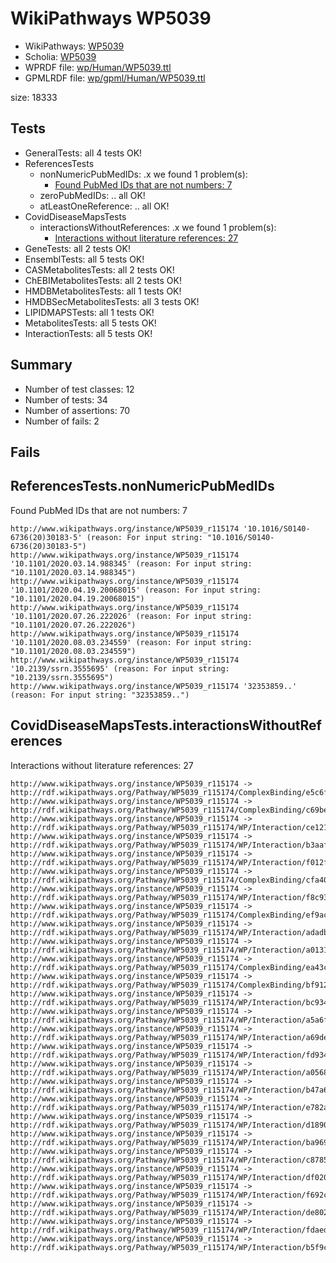 # WikiPathways WP5039

* WikiPathways: [WP5039](https://identifiers.org/wikipathways:WP5039)
* Scholia: [WP5039](https://scholia.toolforge.org/wikipathways/WP5039)
* WPRDF file: [wp/Human/WP5039.ttl](../wp/Human/WP5039.ttl)
* GPMLRDF file: [wp/gpml/Human/WP5039.ttl](../wp/gpml/Human/WP5039.ttl)

size: 18333
## Tests
* GeneralTests: all 4 tests OK!
* ReferencesTests
    * nonNumericPubMedIDs: .x we found 1 problem(s):
        * [Found PubMed IDs that are not numbers: 7](#762af86e)
    * zeroPubMedIDs: .. all OK!
    * atLeastOneReference: .. all OK!
* CovidDiseaseMapsTests
    * interactionsWithoutReferences: .x we found 1 problem(s):
        * [Interactions without literature references: 27](#9701cd07)
* GeneTests: all 2 tests OK!
* EnsemblTests: all 5 tests OK!
* CASMetabolitesTests: all 2 tests OK!
* ChEBIMetabolitesTests: all 2 tests OK!
* HMDBMetabolitesTests: all 1 tests OK!
* HMDBSecMetabolitesTests: all 3 tests OK!
* LIPIDMAPSTests: all 1 tests OK!
* MetabolitesTests: all 5 tests OK!
* InteractionTests: all 5 tests OK!


## Summary

* Number of test classes: 12
* Number of tests: 34
* Number of assertions: 70
* Number of fails: 2

## Fails

<a name="762af86e" />

## ReferencesTests.nonNumericPubMedIDs

Found PubMed IDs that are not numbers: 7
```
http://www.wikipathways.org/instance/WP5039_r115174 '10.1016/S0140-6736(20)30183-5' (reason: For input string: "10.1016/S0140-6736(20)30183-5")
http://www.wikipathways.org/instance/WP5039_r115174 '10.1101/2020.03.14.988345' (reason: For input string: "10.1101/2020.03.14.988345")
http://www.wikipathways.org/instance/WP5039_r115174 '10.1101/2020.04.19.20068015' (reason: For input string: "10.1101/2020.04.19.20068015")
http://www.wikipathways.org/instance/WP5039_r115174 '10.1101/2020.07.26.222026' (reason: For input string: "10.1101/2020.07.26.222026")
http://www.wikipathways.org/instance/WP5039_r115174 '10.1101/2020.08.03.234559' (reason: For input string: "10.1101/2020.08.03.234559")
http://www.wikipathways.org/instance/WP5039_r115174 '10.2139/ssrn.3555695' (reason: For input string: "10.2139/ssrn.3555695")
http://www.wikipathways.org/instance/WP5039_r115174 '32353859..' (reason: For input string: "32353859..")

```
<a name="9701cd07" />

## CovidDiseaseMapsTests.interactionsWithoutReferences

Interactions without literature references: 27
```
http://www.wikipathways.org/instance/WP5039_r115174 -> http://rdf.wikipathways.org/Pathway/WP5039_r115174/ComplexBinding/e5c6f
http://www.wikipathways.org/instance/WP5039_r115174 -> http://rdf.wikipathways.org/Pathway/WP5039_r115174/ComplexBinding/c69be
http://www.wikipathways.org/instance/WP5039_r115174 -> http://rdf.wikipathways.org/Pathway/WP5039_r115174/WP/Interaction/ce121
http://www.wikipathways.org/instance/WP5039_r115174 -> http://rdf.wikipathways.org/Pathway/WP5039_r115174/WP/Interaction/b3aaf
http://www.wikipathways.org/instance/WP5039_r115174 -> http://rdf.wikipathways.org/Pathway/WP5039_r115174/WP/Interaction/f012f
http://www.wikipathways.org/instance/WP5039_r115174 -> http://rdf.wikipathways.org/Pathway/WP5039_r115174/ComplexBinding/cfa40
http://www.wikipathways.org/instance/WP5039_r115174 -> http://rdf.wikipathways.org/Pathway/WP5039_r115174/WP/Interaction/f8c93
http://www.wikipathways.org/instance/WP5039_r115174 -> http://rdf.wikipathways.org/Pathway/WP5039_r115174/ComplexBinding/ef9ac
http://www.wikipathways.org/instance/WP5039_r115174 -> http://rdf.wikipathways.org/Pathway/WP5039_r115174/WP/Interaction/adadb
http://www.wikipathways.org/instance/WP5039_r115174 -> http://rdf.wikipathways.org/Pathway/WP5039_r115174/WP/Interaction/a0131
http://www.wikipathways.org/instance/WP5039_r115174 -> http://rdf.wikipathways.org/Pathway/WP5039_r115174/ComplexBinding/ea43c
http://www.wikipathways.org/instance/WP5039_r115174 -> http://rdf.wikipathways.org/Pathway/WP5039_r115174/ComplexBinding/bf912
http://www.wikipathways.org/instance/WP5039_r115174 -> http://rdf.wikipathways.org/Pathway/WP5039_r115174/WP/Interaction/bc934
http://www.wikipathways.org/instance/WP5039_r115174 -> http://rdf.wikipathways.org/Pathway/WP5039_r115174/WP/Interaction/a5a6f
http://www.wikipathways.org/instance/WP5039_r115174 -> http://rdf.wikipathways.org/Pathway/WP5039_r115174/WP/Interaction/a69de
http://www.wikipathways.org/instance/WP5039_r115174 -> http://rdf.wikipathways.org/Pathway/WP5039_r115174/WP/Interaction/fd934
http://www.wikipathways.org/instance/WP5039_r115174 -> http://rdf.wikipathways.org/Pathway/WP5039_r115174/WP/Interaction/a0568
http://www.wikipathways.org/instance/WP5039_r115174 -> http://rdf.wikipathways.org/Pathway/WP5039_r115174/WP/Interaction/b47a6
http://www.wikipathways.org/instance/WP5039_r115174 -> http://rdf.wikipathways.org/Pathway/WP5039_r115174/WP/Interaction/e782a
http://www.wikipathways.org/instance/WP5039_r115174 -> http://rdf.wikipathways.org/Pathway/WP5039_r115174/WP/Interaction/d1890
http://www.wikipathways.org/instance/WP5039_r115174 -> http://rdf.wikipathways.org/Pathway/WP5039_r115174/WP/Interaction/ba969
http://www.wikipathways.org/instance/WP5039_r115174 -> http://rdf.wikipathways.org/Pathway/WP5039_r115174/WP/Interaction/c8785
http://www.wikipathways.org/instance/WP5039_r115174 -> http://rdf.wikipathways.org/Pathway/WP5039_r115174/WP/Interaction/df020
http://www.wikipathways.org/instance/WP5039_r115174 -> http://rdf.wikipathways.org/Pathway/WP5039_r115174/WP/Interaction/f692c
http://www.wikipathways.org/instance/WP5039_r115174 -> http://rdf.wikipathways.org/Pathway/WP5039_r115174/WP/Interaction/de802
http://www.wikipathways.org/instance/WP5039_r115174 -> http://rdf.wikipathways.org/Pathway/WP5039_r115174/WP/Interaction/fdaed
http://www.wikipathways.org/instance/WP5039_r115174 -> http://rdf.wikipathways.org/Pathway/WP5039_r115174/WP/Interaction/b5f9c

```
